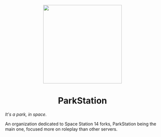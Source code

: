 <p align="center"><img src="https://raw.githubusercontent.com/Park-Station/.github/main/profile/icon.svg" width="256px" /></p>

<h1 align="center">ParkStation</h1>
<i>It's a park, in space.</i><br>

An organization dedicated to Space Station 14 forks, ParkStation being the main one, focused more on roleplay than other servers.
